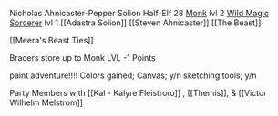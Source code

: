 
Nicholas Ahnicaster-Pepper Solion
Half-Elf
28
[Monk](http://dnd5e.wikidot.com/monk)  lvl 2
[Wild Magic Sorcerer](http://dnd5e.wikidot.com/sorcerer:wild-magic)  lvl 1
[[Adastra Solion]]
[[Steven Ahnicaster]]
[[The Beast]]

[[Meera's Beast Ties]] 

Bracers store up to Monk LVL -1 Points

paint adventure!!!!
Colors gained;
Canvas; y/n
sketching tools; y/n

Party Members with [[Kal - Kalyre Fleistroro]] , [[Themis]], & [[Victor Wilhelm Melstrom]] 